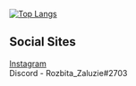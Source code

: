 

[![Top Langs](https://github-readme-stats.vercel.app/api/top-langs/?username=Rozbita-Zaluzie&layout=compact&langs_count=8)](https://github.com/Rozbita-Zaluzie/github-readme-stats)
 
## Social Sites
[Instagram](https://instagram.com/rozbita_zaluzie/) <br>
Discord - Rozbita_Zaluzie#2703

